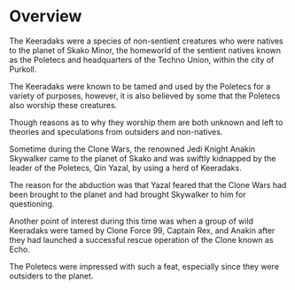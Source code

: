 # Overview
The Keeradaks were a species of non-sentient creatures who were natives to the planet of Skako Minor, the homeworld of the sentient natives known as the Poletecs and headquarters of the Techno Union, within the city of Purkoll.

The Keeradaks were known to be tamed and used by the Poletecs for a variety of purposes, however, it is also believed by some that the Poletecs also worship these creatures.

Though reasons as to why they worship them are both unknown and left to theories and speculations from outsiders and non-natives.

Sometime during the Clone Wars, the renowned Jedi Knight Anakin Skywalker came to the planet of Skako and was swiftly kidnapped by the leader of the Poletecs, Qin Yazal, by using a herd of Keeradaks.

The reason for the abduction was that Yazal feared that the Clone Wars had been brought to the planet and had brought Skywalker to him for questioning.

Another point of interest during this time was when a group of wild Keeradaks were tamed by Clone Force 99, Captain Rex, and Anakin after they had launched a successful rescue operation of the Clone known as Echo.

The Poletecs were impressed with such a feat, especially since they were outsiders to the planet.